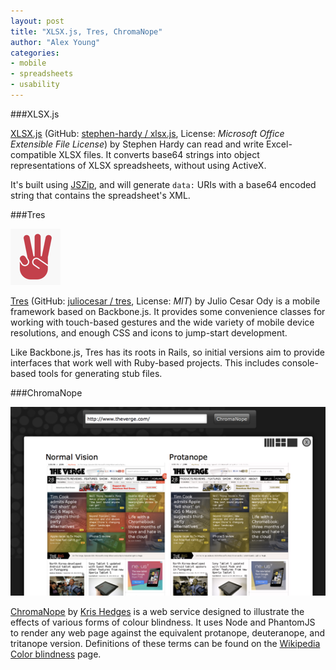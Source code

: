 ```yaml
---
layout: post
title: "XLSX.js, Tres, ChromaNope"
author: "Alex Young"
categories: 
- mobile
- spreadsheets
- usability
---
```


###XLSX.js

[XLSX.js](http://blog.innovatejs.com/?page_id=7) (GitHub: [stephen-hardy / xlsx.js](https://github.com/stephen-hardy/xlsx.js), License: _Microsoft Office Extensible File License_) by Stephen Hardy can read and write Excel-compatible XLSX files.  It converts base64 strings into object representations of XLSX spreadsheets, without using ActiveX.

It's built using [JSZip](http://stuartk.com/jszip/), and will generate `data:` URIs with a base64 encoded string that contains the spreadsheet's XML.

###Tres

![Tres](/images/posts/tres.png)

[Tres](http://tres.io/) (GitHub: [juliocesar / tres](https://github.com/juliocesar/tres), License: _MIT_) by Julio Cesar Ody is a mobile framework based on Backbone.js.  It provides some convenience classes for working with touch-based gestures and the wide variety of mobile device resolutions, and enough CSS and icons to jump-start development.

Like Backbone.js, Tres has its roots in Rails, so initial versions aim to provide interfaces that work well with Ruby-based projects.  This includes console-based tools for generating stub files.

###ChromaNope

![ChromaNope](/images/posts/chromanope.png)

[ChromaNope](http://chromanope.com/) by [Kris Hedges](http://inkspeck.com/) is a web service designed to illustrate the effects of various forms of colour blindness.  It uses Node and PhantomJS to render any web page against the equivalent protanope, deuteranope, and tritanope version.  Definitions of these terms can be found on the [Wikipedia Color blindness](http://en.wikipedia.org/wiki/Protanope) page.
